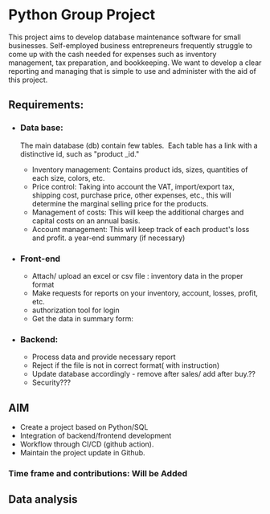 # Python Group Project
This project aims to develop database maintenance software for small businesses. Self-employed business entrepreneurs frequently struggle to come up with the cash needed for expenses such as inventory management, tax preparation, and bookkeeping. We want to develop a clear reporting and managing that is simple to use and administer with the aid of this project. 


## Requirements:
* ### Data base:
  The main database (db) contain few tables.  Each table has a link with a distinctive id, such as "product _id." 

    * Inventory management: Contains product ids, sizes, quantities of each size, colors, etc.
    * Price control: Taking into account the VAT, import/export tax, shipping cost, purchase price, other expenses, etc., this will determine the marginal selling price for the products. 
    * Management of costs: This will keep the additional charges and capital costs on an annual basis.
    * Account management: This will keep track of each product's loss and profit. a year-end summary (if necessary)

* ### Front-end
    * Attach/ upload an excel or csv file : inventory data in the proper format
    * Make requests for reports on your inventory, account, losses, profit, etc.
    * authorization tool for login
    * Get the data in summary form: 

* ### Backend:
    * Process data and provide necessary report
    * Reject if the file is not in correct format( with instruction)
    * Update database accordingly - remove after sales/ add after buy.??
    * Security??? 

 ## AIM 
 * Create a project based on Python/SQL 
 * Integration of backend/frontend development
 * Workflow through CI/CD (github action).
 * Maintain the project update in Github.
 
 
 ### Time frame and contributions: Will be Added
 
 ## Data analysis
